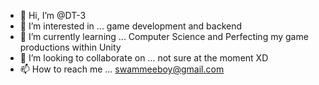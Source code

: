 - 👋 Hi, I’m @DT-3
- 👀 I’m interested in ... game development and backend
- 🌱 I’m currently learning ... Computer Science and Perfecting my game productions within Unity
- 💞️ I’m looking to collaborate on ... not sure at the moment XD
- 📫 How to reach me ... swammeeboy@gmail.com

<!---
DT-3/DT-3 is a ✨ special ✨ repository because its `README.md` (this file) appears on your GitHub profile.
You can click the Preview link to take a look at your changes.
--->
